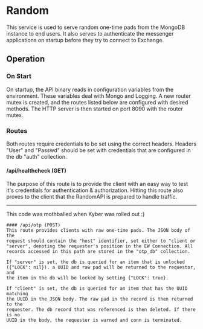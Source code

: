 # Random
This service is used to serve random one-time pads from the MongoDB instance 
to end users. It also serves to authenticate the messenger applications on 
startup before they try to connect to Exchange. 

## Operation
### On Start
On startup, the API binary reads in configuration variables from the 
environment. These variables deal with Mongo and Logging. A new router mutex 
is created, and the routes listed below are configured with desired methods. 
The HTTP server is then started on port 8090 with the router mutex. 

### Routes
Both routes require credentials to be set using the correct headers.
Headers "User" and "Passwd" should be set with credentials that are 
configured in the db "auth" collection. 

#### /api/healthcheck (GET)
The purpose of this route is to provide the client with an easy way to test 
it's credentials for authentication & authorization. Hitting this route also
proves to the client that the RandomAPI is prepared to handle traffic.

---
This code was mothballed when Kyber was rolled out :)
```
#### /api/otp (POST)
This route provides clients with raw one-time pads. The JSON body of the
request should contain the "host" identifier, set either to "client or 
"server", denoting the requester's position in the EW Connection. All 
records accessed in this path are stored in the "otp_db" collection.

If "server" is set, the db is queried for an item that is unlocked 
({"LOCK": nil}). a UUID and raw pad will be returned to the requestor, and 
the item in the db will be locked by setting {"LOCK": true}.

If "client" is set, the db is queried for an item that has the UUID matching
the UUID in the JSON body. The raw pad in the record is then returned to the 
requester. The db record that was referenced is then deleted. If there is no 
UUID in the body, the requester is warned and conn is terminated. 
```
